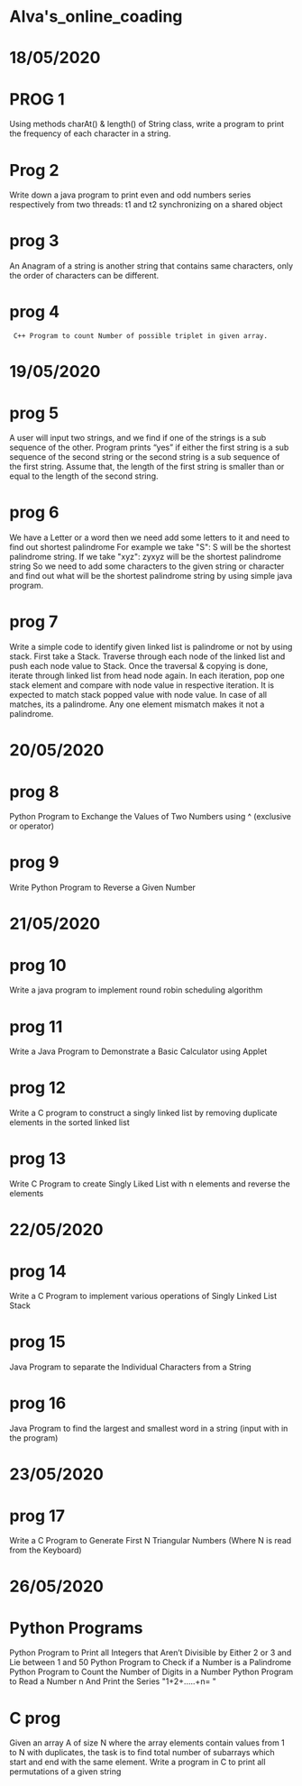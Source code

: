 # Alva's_online_coading

# 18/05/2020
# PROG 1
  Using methods charAt() & length() of String class, write a program to print the frequency of each character in a string.
 
 # Prog 2
   Write down a java program to print even and odd numbers series respectively  from two threads: t1 and t2 synchronizing on a shared object
   
   # prog 3
   An Anagram of a string is another string that contains same characters, only the order of characters can be different.
   
# prog 4
     C++ Program to count Number of possible triplet in given array.
     
# 19/05/2020  
# prog 5
A user will input two strings, and we find if one of the strings is a sub sequence of the other. Program prints “yes” if either the first string is a sub sequence of the second string or the second string is a sub sequence of the first string. Assume that, the length of the first string is smaller than or equal to the length of the second string.

# prog 6
We have a Letter or a word then we need add some letters to it and need to find out shortest palindrome For example we take "S": S will be the shortest palindrome string. If we take "xyz": zyxyz will be the shortest palindrome string So we need to add some characters to the given string or character and find out what will be the shortest palindrome string by using simple java program.

# prog 7
Write a simple code to identify given linked list is palindrome or not by using stack. First take a Stack. Traverse through each node of the linked list and push each node value to Stack. Once the traversal & copying is done, iterate through linked list from head node again. In each iteration, pop one stack element and compare with node value in respective iteration. It is expected to match stack popped value with node value. In case of all matches, its a palindrome. Any one element mismatch makes it not a palindrome.

# 20/05/2020
# prog 8
Python Program to Exchange the Values of Two Numbers using ^ (exclusive or operator)

# prog 9
Write Python Program to Reverse a Given Number

# 21/05/2020
# prog 10
Write a java program to implement round robin scheduling algorithm
# prog 11
Write a Java Program to Demonstrate a Basic Calculator using Applet
# prog 12
Write a C program to construct a singly linked list by removing duplicate elements in the sorted linked list
# prog 13
Write C Program to create Singly Liked List with n elements and reverse the elements

# 22/05/2020
# prog 14
Write a C Program to implement various operations of Singly Linked List Stack

# prog 15
Java Program to separate the Individual Characters from a String

# prog 16
Java Program to find the largest and smallest word in a string (input with in the program)

# 23/05/2020
# prog 17
Write a C Program to Generate First N Triangular Numbers (Where N is read from the Keyboard)

# 26/05/2020
# Python Programs
Python Program to Print all Integers that Aren’t Divisible by Either 2 or 3 and Lie between 1 and 50
Python Program to Check if a Number is a Palindrome
Python Program to Count the Number of Digits in a Number
Python Program to Read a Number n And Print the Series "1+2+…..+n= "
# C prog
Given an array A of size N where the array elements contain values from 1 to N with duplicates, the task is to find total number of subarrays which start and end with the same element.
Write a program in C to print all permutations of a given string


